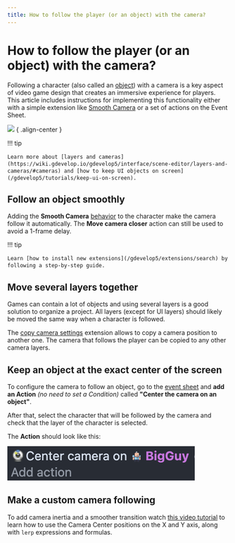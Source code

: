 ```yaml
---
title: How to follow the player (or an object) with the camera?
---
```

# How to follow the player (or an object) with the camera?

Following a character (also called an [object](https://wiki.gdevelop.io/gdevelop5/objects)) with a camera is a key aspect of video game design that creates an immersive experience for players.
This article includes instructions for implementing this functionality either with a simple extension like [Smooth Camera](https://wiki.gdevelop.io/gdevelop5/extensions/smooth-camera/reference) or a set of actions on the Event Sheet.

![](/gdevelop5/tutorials/follow-player-with-camera/follow_object_with_camera.gif)
{ .align-center }

!!! tip

    Learn more about [layers and cameras](https://wiki.gdevelop.io/gdevelop5/interface/scene-editor/layers-and-cameras/#cameras) and [how to keep UI objects on screen](/gdevelop5/tutorials/keep-ui-on-screen).


## Follow an object smoothly

Adding the **Smooth Camera** [behavior](https://wiki.gdevelop.io/gdevelop5/behaviors#adding_a_behavior_to_an_object) to the character make the camera follow it automatically. The **Move camera closer** action can still be used to avoid a 1-frame delay.

!!! tip

    Learn [how to install new extensions](/gdevelop5/extensions/search) by following a step-by-step guide.


## Move several layers together

Games can contain a lot of objects and using several layers is a good solution to organize a project. All layers (except for UI layers) should likely be moved the same way when a character is followed.

The [copy camera settings](https://wiki.gdevelop.io/gdevelop5/extensions/copy-camera-settings/) extension allows to copy a camera position to another one. The camera that follows the player can be copied to any other camera layers.


## Keep an object at the exact center of the screen

To configure the camera to follow an object, go to the [event sheet](https://wiki.gdevelop.io/gdevelop5/events) and **add an Action** *(no need to set a Condition)* called **"Center the camera on an object"**.

After that, select the character that will be followed by the camera and check that the layer of the character is selected.

The **Action** should look like this:

![](pasted/20230316-155732.png)


## Make a custom camera following

To add camera inertia and a smoother transition watch [this video tutorial](https://youtu.be/yUNisggNh7s?t=84) to learn how to use the Camera Center positions on the X and Y axis, along with `lerp` expressions and formulas.